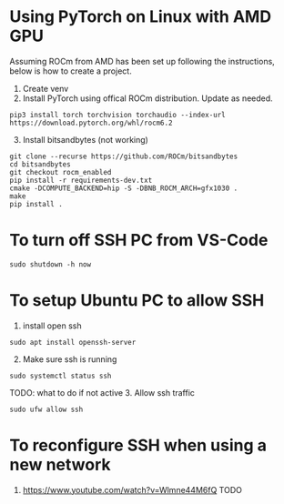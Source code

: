 # Using PyTorch on Linux with AMD GPU

Assuming ROCm from AMD has been set up following the instructions, below is how to create a project.

1. Create venv
2. Install PyTorch using offical ROCm distribution. Update as needed.
```
pip3 install torch torchvision torchaudio --index-url https://download.pytorch.org/whl/rocm6.2
```
3. Install bitsandbytes (not working)
```
git clone --recurse https://github.com/ROCm/bitsandbytes
cd bitsandbytes
git checkout rocm_enabled
pip install -r requirements-dev.txt
cmake -DCOMPUTE_BACKEND=hip -S -DBNB_ROCM_ARCH=gfx1030 .
make
pip install .
```
# To turn off SSH PC from VS-Code
```
sudo shutdown -h now
```

# To setup Ubuntu PC to allow SSH

1. install open ssh
```
sudo apt install openssh-server
```

2. Make sure ssh is running
```
sudo systemctl status ssh
```
TODO: what to do if not active
3. Allow ssh traffic
```
sudo ufw allow ssh
```

# To reconfigure SSH when using a new network

1. https://www.youtube.com/watch?v=Wlmne44M6fQ TODO
